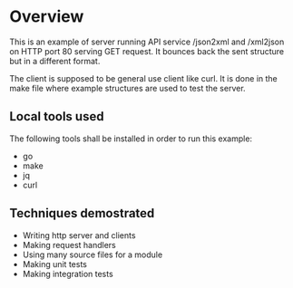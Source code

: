 #  Overview

This is an example of server running API service /json2xml and /xml2json
on HTTP port 80 serving GET request. It bounces back the sent structure
but in a different format.

The client is supposed to be general use client like curl. It is done in
the make file where example structures are used to test the server.

## Local tools used

The following tools shall be installed in order to run this example:
- go
- make
- jq
- curl

## Techniques demostrated

- Writing http server and clients
- Making request handlers
- Using many source files for a module
- Making unit tests
- Making integration tests